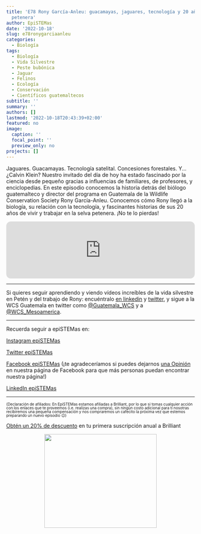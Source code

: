 ```yaml
---
title: 'E78 Rony García-Anleu: guacamayas, jaguares, tecnología y 20 años en la selva
  petenera'
author: EpiSTEMas
date: '2022-10-18'
slug: e78ronygarciaanleu
categories:
  - Biología
tags:
  - Biología
  - Vida Silvestre
  - Peste bubónica
  - Jaguar
  - Felinos
  - Ecología
  - Conservación
  - Científicos guatemaltecos
subtitle: ''
summary: ''
authors: []
lastmod: '2022-10-18T20:43:39+02:00'
featured: no
image:
  caption: ''
  focal_point: ''
  preview_only: no
projects: []
---
```


Jaguares. Guacamayas. Tecnología satelital. Concesiones forestales. Y...¿Calvin Klein? Nuestro invitado del día de hoy ha estado fascinado por la ciencia desde pequeño gracias a influencias de familiares, de profesores, y enciclopedias. En este episodio conocemos la historia detrás del biólogo guatemalteco y director del programa en Guatemala de la Wildlife Conservation Society Rony García-Anleu. Conocemos cómo Rony llegó a la biología, su relación con la tecnología, y fascinantes historias de sus 20 años de vivir y trabajar en la selva petenera. ¡No te lo pierdas!

<iframe style="border-radius:12px" src="https://open.spotify.com/embed/episode/65W1PBu8vW6q8D6uON2oJw?utm_source=generator&theme=0" width="100%" height="152" frameBorder="0" allowfullscreen="" allow="autoplay; clipboard-write; encrypted-media; fullscreen; picture-in-picture" loading="lazy"></iframe>

- - - - - 


Si quieres seguir aprendiendo y viendo vídeos increíbles de la vida silvestre en Petén y del trabajo de Rony: encuéntralo [en linkedin](https://www.linkedin.com/in/ronygarciaanleu/) y [twitter](https://twitter.com/garca_rony), y sigue a la WCS Guatemala en twitter como [@Guatemala_WCS](https://twitter.com/Guatemala_WCS) y a [@WCS_Mesoamerica](https://twitter.com/WCS_Mesoamerica).


- - - - -

Recuerda seguir a epiSTEMas en:

[Instagram epiSTEMas](https://www.instagram.com/epistemas/)  

[Twitter epiSTEMas](https://twitter.com/epiSTEMas_Pod)

[Facebook epiSTEMas](https://www.facebook.com/epiSTEMasPod) (¡te agradeceríamos si puedes dejarnos [una Opinión](https://www.facebook.com/epiSTEMasPod/reviews/) en nuestra página de Facebook para que más personas puedan encontrar nuestra página!)

[LinkedIn epiSTEMas](https://www.linkedin.com/company/epistemas-podcast/)


- - - - -

<font size = 1.5> <p style = "line-height:1"> 
(Declaración de afiliados: En EpiSTEMas estamos afiliadas a Brilliant, por lo que si tomas cualquier acción con los enlaces que te proveemos (i.e. realizas una compra), sin ningún costo adicional para tí nosotras recibiremos una pequeña compensación y nos compraremos un cafecito la próxima vez que estemos preparando un nuevo episodio 😉) 
</font> </p>


[Obtén un 20% de descuento](https://brilliant.sjv.io/c/2994553/1003358/12858?subId1=EpiSTEMas&u=http%3A%2F%2Fbrilliant.org%2Fimpactnetwork%2F) en tu primera suscripción anual a Brilliant

<center>

<a href="https://brilliant.sjv.io/c/2994553/1003364/12858?subId1=epiSTEMas&u=http%3A%2F%2Fbrilliant.org%2Fimpactnetwork%2F%3Firclickid%3D%7Bclickid%7D%26utm_medium%3Daffiliates%26utm_campaign%3D%7Birpid%7D%26utm_source%3D%7Bmp_value1%7D%26utm_content%3D%7Btimestamp%7D_%7Biradtype%7D_%7Biradname%7D%26utm_term%3D%7Bmp_value2%7D" target="_top" id="1003364"><img src="//a.impactradius-go.com/display-ad/12858-1003364" border="0" alt="" width="300" height="250"/></a><img height="0" width="0" src="https://imp.pxf.io/i/2994553/1003364/12858?subId1=epiSTEMas" style="position:absolute;visibility:hidden;" border="1" />

</center>
